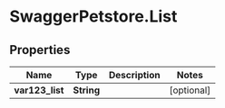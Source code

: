 # SwaggerPetstore.List

## Properties
Name | Type | Description | Notes
------------ | ------------- | ------------- | -------------
**var123_list** | **String** |  | [optional] 


